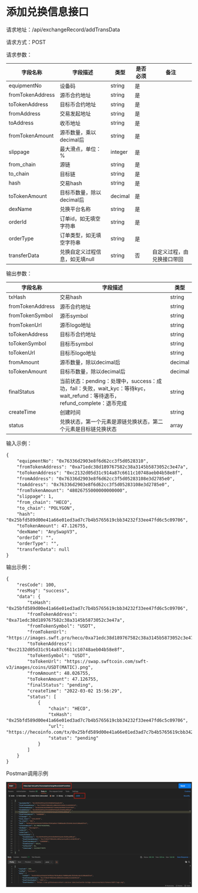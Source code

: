 # 添加兑换信息接口

请求地址：/api/exchangeRecord/addTransData

请求方式：POST

请求参数：

| 字段名称             | 字段描述              | 类型      | 是否必须 | 备注            |
| ---------------- | ----------------- | ------- | ---- | ------------- |
| equipmentNo      | 设备码               | string  | 是    |               |
| fromTokenAddress | 源币合约地址            | string  | 是    |               |
| toTokenAddress   | 目标币合约地址           | string  | 是    |               |
| fromAddress      | 交易发起地址            | string  | 是    |               |
| toAddress        | 收币地址              | string  | 是    |               |
| fromTokenAmount  | 源币数量，乘以decimal后   | string  | 是    |               |
| slippage         | 最大滑点，单位：%         | integer | 是    |               |
| from\_chain      | 源链                | string  | 是    |               |
| to\_chain        | 目标链               | string  | 是    |               |
| hash             | 交易hash            | string  | 是    |               |
| toTokenAmount    | 目标币数量，除以decimal后  | decimal | 是    |               |
| dexName          | 兑换平台名称            | string  | 是    |               |
| orderId          | 订单id，如无填空字符串      | string  | 是    |               |
| orderType        | 订单类型，如无填空字符串      | string  | 是    |               |
| transferData     | 兑换自定义过程信息，如无填null | string  | 否    | 自定义过程，由兑换接口带回 |

输出参数：

| 字段名称             | 字段描述                                                                                        | 类型      |
| ---------------- | ------------------------------------------------------------------------------------------- | ------- |
| txHash           | 交易hash                                                                                      | string  |
| fromTokenAddress | 源币合约地址                                                                                      | string  |
| fromTokenSymbol  | 源币symbol                                                                                    | string  |
| fromTokenUrl     | 源币logo地址                                                                                    | string  |
| toTokenAddress   | 目标币合约地址                                                                                     | string  |
| toTokenSymbol    | 目标币symbol                                                                                   | string  |
| toTokenUrl       | 目标币logo地址                                                                                   | string  |
| fromAmount       | 源币数量，除以decimal后                                                                             | decimal |
| toTokenAmount    | 目标币数量，除以decimal后                                                                            | decimal |
| finalStatus      | 当前状态：pending：处理中，success：成功，fail：失败，wait\_kyc：等待kyc，wait\_refund：等待退币，refund\_complete：退币完成 | string  |
| createTime       | 创建时间                                                                                        | string  |
| status           | 兑换状态，第一个元素是源链兑换状态，第二个元素是目标链兑换状态                                                             | array   |

输入示例：

```
{
    "equipmentNo": "0x76336d2903e8f6d62cc3f5d0528310",
    "fromTokenAddress": "0xa71edc38d189767582c38a3145b5873052c3e47a",
    "toTokenAddress": "0xc2132d05d31c914a87c6611c10748aeb04b58e8f",
    "fromAddress": "0x76336d2903e8f6d62cc3f5d05283108e3d2785e0",
    "toAddress": "0x76336d2903e8f6d62cc3f5d05283108e3d2785e0",
    "fromTokenAmount": "48026755000000000000",
    "slippage": 1,
    "from_chain": "HECO",
    "to_chain": "POLYGON",
    "hash": "0x25bfd589d00e41a66e01ed3ad7c7b4b5765619cbb34232f33ee47fd6c5c09706",
    "toTokenAmount": 47.126755,
    "dexName": "AnySwapV3",
    "orderId": "",
    "orderType": "",
    "transferData": null
}
```

输出示例：

```
{
    "resCode": 100,
    "resMsg": "success",
    "data": {
        "txHash": "0x25bfd589d00e41a66e01ed3ad7c7b4b5765619cbb34232f33ee47fd6c5c09706",
        "fromTokenAddress": "0xa71edc38d189767582c38a3145b5873052c3e47a",
        "fromTokenSymbol": "USDT",
        "fromTokenUrl": "https://images.swft.pro/heco/0xa71edc38d189767582c38a3145b5873052c3e47a.png",
        "toTokenAddress": "0xc2132d05d31c914a87c6611c10748aeb04b58e8f",
        "toTokenSymbol": "USDT",
        "toTokenUrl": "https://swap.swftcoin.com/swft-v3/images/coins/USDT(MATIC).png",
        "fromAmount": 48.026755,
        "toTokenAmount": 47.126755,
        "finalStatus": "pending",
        "createTime": "2022-03-02 15:56:29",
        "status": [
            {
                "chain": "HECO",
                "txHash": "0x25bfd589d00e41a66e01ed3ad7c7b4b5765619cbb34232f33ee47fd6c5c09706",
                "url": "https://hecoinfo.com/tx/0x25bfd589d00e41a66e01ed3ad7c7b4b5765619cbb34232f33ee47fd6c5c09706",
                "status": "pending"
            }
        ]
    }
}
```

Postman调用示例

![](../.gitbook/assets/nft-addtransferdata.png)
